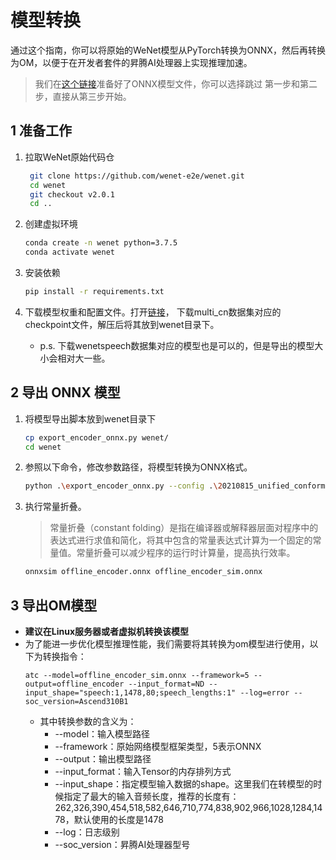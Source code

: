 # 模型转换

通过这个指南，你可以将原始的WeNet模型从PyTorch转换为ONNX，然后再转换为OM，以便于在开发者套件的昇腾AI处理器上实现推理加速。
> 我们在[这个链接](https://ascend-repo.obs.cn-east-2.myhuaweicloud.com/Atlas%20200I%20DK%20A2/DevKit/samples/23.0.RC1/base-samples/notebook-demo-datasets/10-speech-recognition/offline_encoder_sim.onnx)准备好了ONNX模型文件，你可以选择跳过
> 第一步和第二步，直接从第三步开始。
## 1 准备工作
1. 拉取WeNet原始代码仓
    ``` sh
     git clone https://github.com/wenet-e2e/wenet.git
     cd wenet
     git checkout v2.0.1
     cd ..
    ```

2. 创建虚拟环境
    ``` sh
    conda create -n wenet python=3.7.5
    conda activate wenet
    ```

3. 安装依赖
    ```sh
    pip install -r requirements.txt
    ```

4. 下载模型权重和配置文件。打开[链接](https://github.com/wenet-e2e/wenet/blob/main/docs/pretrained_models.md)，
下载multi_cn数据集对应的checkpoint文件，解压后将其放到wenet目录下。
   * p.s. 下载wenetspeech数据集对应的模型也是可以的，但是导出的模型大小会相对大一些。

## 2 导出 ONNX 模型
1. 将模型导出脚本放到wenet目录下
    ``` sh
    cp export_encoder_onnx.py wenet/
    cd wenet
    ```
2. 参照以下命令，修改参数路径，将模型转换为ONNX格式。
    ``` sh
    python .\export_encoder_onnx.py --config .\20210815_unified_conformer_exp\train.yaml --checkpoint .\20210815_unified_conformer_exp\final.pt --cmvn_file .\20210815_unified_conformer_exp\global_cmvn
    ```
3. 执行常量折叠。
    > 常量折叠（constant folding）是指在编译器或解释器层面对程序中的表达式进行求值和简化，将其中包含的常量表达式计算为一个固定的常量值。常量折叠可以减少程序的运行时计算量，提高执行效率。
    ``` sh
    onnxsim offline_encoder.onnx offline_encoder_sim.onnx
    ```

## 3 导出OM模型
* **建议在Linux服务器或者虚拟机转换该模型**
* 为了能进一步优化模型推理性能，我们需要将其转换为om模型进行使用，以下为转换指令：  
    ```shell
    atc --model=offline_encoder_sim.onnx --framework=5 --output=offline_encoder --input_format=ND --input_shape="speech:1,1478,80;speech_lengths:1" --log=error --soc_version=Ascend310B1
    ```
    * 其中转换参数的含义为：  
        * --model：输入模型路径
        * --framework：原始网络模型框架类型，5表示ONNX
        * --output：输出模型路径
        * --input_format：输入Tensor的内存排列方式
        * --input_shape：指定模型输入数据的shape。这里我们在转模型的时候指定了最大的输入音频长度，推荐的长度有：262,326,390,454,518,582,646,710,774,838,902,966,1028,1284,1478，默认使用的长度是1478
        * --log：日志级别
        * --soc_version：昇腾AI处理器型号
